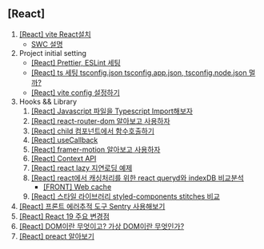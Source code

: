 ## [React]

1. [[React] vite React설치](/reactguide/2024/10/17/set-up/)
   - [SWC 설명](/swc/2024/10/17/swc/)
1. Project initial setting
   - [[React] Prettier, ESLint 세팅](/reactguide/2024/10/18/Prettier_ESLint/)
   - [[React] ts 세팅 tsconfig.json tsconfig.app.json, tsconfig.node.json 멀까?](/reactguide/2024/11/12/ts-setting/)
   - [[React] vite config 설정하기](/reactguide/2024/11/12/vite-config/)
1. Hooks && Library
   1. [[React] Javascript 파일을 Typescript Import해보자](/reactguide/2024/10/21/import-js-from-typescript/)
   1. [[React] react-router-dom 알아보고 사용하자](/reactguide/2024/11/12/react-router-dom/)
   1. [[React] child 컴포넌트에서 함수호출하기](/reactguide/2024/10/22/call-child-fc/)
   1. [[React] useCallback](/reactguide/2024/10/31/useCallback/)
   1. [[React] framer-motion 알아보고 사용하자](/reactguide/2024/11/14/framer-react/)
   1. [[React] Context API](/reactguide/2024/11/21/context-api/)
   1. [[React] react lazy 지연로딩 예제](/reactguide/2024/11/21/react-lazy/)
   1. [[React] react에서 캐싱처리를 위한 react queryd와 indexDB 비교분석](/reactguide/2024/11/22/react-query-index-db/)
      - [[FRONT] Web cache](/cache/2024/09/03/web-cache/)
   1. [[React] 스타일 라이브러리 styled-components stitches 비교](/reactguide/2025/03/21/styled-component-stitches/)
1. [[React] 프론트 에러추적 도구 Sentry 사용해보기](/reactguide/2024/11/15/sentry/)
1. [[React] React 19 주요 변경점](/reactguide/2025/01/09/react-19/)
1. [[React] DOM이란 무엇이고? 가상 DOM이란 무엇인가?](/reactguide/2025/02/04/virtual-dom/)
1. [[React] preact 알아보기](/reactguide/2025/03/19/preact/)
